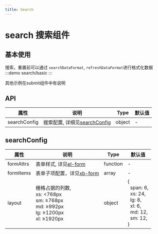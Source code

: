 ```yaml
---
title: Search
---
```


# search 搜索组件

## 基本使用
搜索，重置前可以通过 `searchDataFormat`, `refreshDataFormat`进行格式化数据
:::demo
search/basic
:::

其他示例在submit组件中有说明

## API

| 属性          | 说明                                      | Type   | 默认值   |
| ------------ | ----------------------------------------- | ------ | ------- |
| searchConfig | 搜索配置, 详细见[searchConfig](#searchconfig) | object | -      |

## searchConfig

| 属性               | 说明                                      | Type   | 默认值   |
| ----------------- | ----------------------------------------- | ------ | ------- |
| formAttrs         | 表单样式, 详见[el-form](https://element-plus.org/zh-CN/component/form.html#form-attributes)                                           | function | -      |
| formItems         | 表单子项配置，详见[xb-form](form.md)         | array | -      |
| layout         |  栅格占据的列数, <br>xs:	<768px<br> sm:	≥768px <br> md:	≥992px <br> lg:	≥1200px  <br> xl:	≥1920px   | object | { <br>&nbsp;&nbsp;span: 6, <br>&nbsp;&nbsp;xs: 24, <br>&nbsp;&nbsp;lg: 8,<br>&nbsp;&nbsp;xl: 6, <br>&nbsp;&nbsp;md: 12, <br>&nbsp;&nbsp;sm: 12, <br>} |
